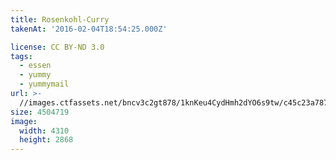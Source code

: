 ```yaml
---
title: Rosenkohl-Curry
takenAt: '2016-02-04T18:54:25.000Z'

license: CC BY-ND 3.0
tags:
  - essen
  - yummy
  - yummymail
url: >-
  //images.ctfassets.net/bncv3c2gt878/1knKeu4CydHmh2dYO6s9tw/c45c23a787a310925d0452c1b1626335/rosenkohl-curry_24450372189_o
size: 4504719
image:
  width: 4310
  height: 2868
---
```


